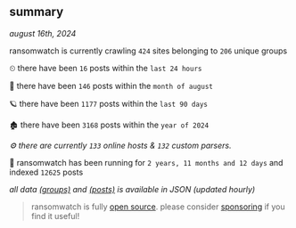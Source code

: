 
## summary
_august 16th, 2024_

ransomwatch is currently crawling `424` sites belonging to `206` unique groups

⏲ there have been `16` posts within the `last 24 hours`

🦈 there have been `146` posts within the `month of august`

🪐 there have been `1177` posts within the `last 90 days`

🏚 there have been `3168` posts within the `year of 2024`

_⚙️ there are currently `133` online hosts & `132` custom parsers._

🦕 ransomwatch has been running for `2 years, 11 months and 12 days` and indexed `12625` posts

_all data  [(groups)](http://ransomwhat.telemetry.ltd/groups) and [(posts)](http://ransomwhat.telemetry.ltd/posts) is available in JSON (updated hourly)_

> ransomwatch is fully [open source](https://github.com/joshhighet/ransomwatch#ransomwatch--). please consider [sponsoring](https://github.com/sponsors/joshhighet) if you find it useful!
